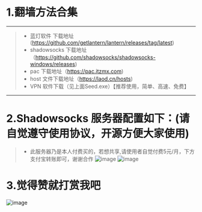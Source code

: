 # 1.翻墙方法合集
---
>+  蓝灯软件 下载地址 (https://github.com/getlantern/lantern/releases/tag/latest)
>+  shadowsocks 下载地址（https://github.com/shadowsocks/shadowsocks-windows/releases)
>+  pac 下载地址（https://pac.itzmx.com)
>+  host 文件下载地址（https://laod.cn/hosts)
>+  VPN 软件下载（见上面Seed.exe）【推荐使用，简单、高速、免费】
---
# 2.Shadowsocks 服务器配置如下：(请自觉遵守使用协议，开源方便大家使用)
>+ 此服务器乃是本人付费买的，若想共享,请使用者自觉付费5元/月，下方支付宝转账即可，谢谢合作
![image](https://github.com/ZSCDumin/VPN/blob/master/1.png)
![image](https://github.com/ZSCDumin/VPN/blob/master/2.png)

# 3.觉得赞就打赏我吧
![image](https://github.com/ZSCDumin/ZhiXinApp/raw/master/screenshoot/17.png)

